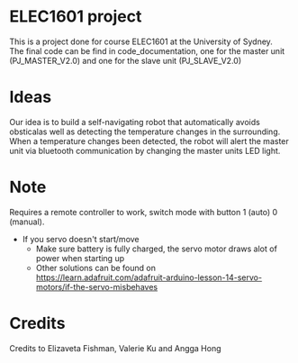 # ELEC1601 project
This is a project done for course ELEC1601 at the University of Sydney.  
The final code can be find in code_documentation, one for the master unit   
(PJ_MASTER_V2.0) and one for the slave unit (PJ_SLAVE_V2.0)  

# Ideas
Our idea is to build a self-navigating robot that automatically avoids  
obsticalas well as detecting the temperature changes in the surrounding.  
When a temperature changes been detected, the robot will alert the master  
unit via bluetooth communication by changing the master units LED light.  

# Note
Requires a remote controller to work, switch mode with button 1 (auto) 0 (manual). 
* If you servo doesn't start/move
    - Make sure battery is fully charged, the servo motor draws alot of power when starting up
    - Other solutions can be found on  
          https://learn.adafruit.com/adafruit-arduino-lesson-14-servo-motors/if-the-servo-misbehaves
          
# Credits
Credits to Elizaveta Fishman, Valerie Ku and Angga Hong
